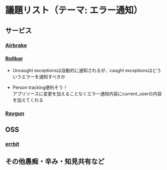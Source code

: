 # 議題リスト（テーマ: エラー通知）
## サービス

### [Airbrake](https://airbrake.io)

### [Rollbar](https://rollbar.com)
* Uncaught exceptionsは自動的に通知されるが、caught exceptionsはどういうエラーを通知すべきか
+ Person tracking便利そう！  
アプリソースに変更を加えることなくエラー通知内容にcurrent_userの内容を加えてくれる

### [Raygun](https://raygun.com)

## OSS

### [errbit](https://errbit.com)

## その他愚痴・辛み・知見共有など